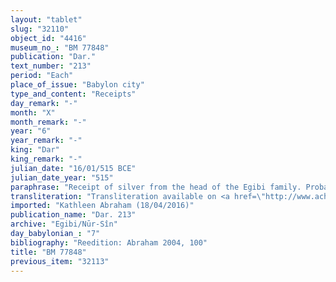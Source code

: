 ```yaml
---
layout: "tablet"
slug: "32110"
object_id: "4416"
museum_no_: "BM 77848"
publication: "Dar."
text_number: "213"
period: "Each"
place_of_issue: "Babylon city"
type_and_content: "Receipts"
day_remark: "-"
month: "X"
month_remark: "-"
year: "6"
year_remark: "-"
king: "Dar"
king_remark: "-"
julian_date: "16/01/515 BCE"
julian_date_year: "515"
paraphrase: "Receipt of silver from the head of the Egibi family. Probably purchase price of a slave.<br /> <strong>A</strong> receives (<em>mahāru</em>)* 1/2 mina of medium quality silver of which 1/8 is alloy from <strong>B</strong>. Paid on behalf of (<em>ana muhhi</em>) <strong>C</strong>. This transfer of silver is also mentioned in Abraham2004001; analogous transfers are mentioned in MnB1870. It is probably linked to the sale document BM30927 in which <strong>B</strong> buys a slave from <strong>C</strong> and his brothers. Names of 3 witnesses and the scribe.<br /> <br /> *l. 7 end: &lt;<em>ma-hir</em>&gt;.<br /> <br /> <strong>A</strong>=Nab&ucirc;-&scaron;umu-ukīn/Bēl-ēṭir//&Scaron;ang&ucirc;-Nanāya;&nbsp;<strong>B</strong>=Marduk-nāṣir-apli/Itti-Marduk-balāṭu//Egibi;&nbsp;<strong>C</strong>=Bēl-nādin-apli/Bēl-uballiṭ//Pahāru"
transliteration: "Transliteration available on <a href=\"http://www.achemenet.com/fr/item/?/3349245==Strassmaier --Inschriften von Darius&l=a&c=1&t=1.4/3/96/1/1656762\" target=\"_blank\">Achemenet</a>"
imported: "Kathleen Abraham (18/04/2016)"
publication_name: "Dar. 213"
archive: "Egibi/Nūr-Sîn"
day_babylonian_: "7"
bibliography: "Reedition: Abraham 2004, 100"
title: "BM 77848"
previous_item: "32113"
---
```

